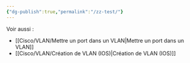 ```yaml
---
{"dg-publish":true,"permalink":"/zz-test/"}
---
```


Voir aussi : 
- [[Cisco/VLAN/Mettre un port dans un VLAN\|Mettre un port dans un VLAN]]
- [[Cisco/VLAN/Création de VLAN (IOS)\|Création de VLAN (IOS)]]
